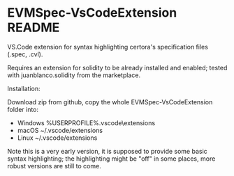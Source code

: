 # EVMSpec-VsCodeExtension README

VS.Code extension for syntax highlighting certora's specification files (.spec, .cvl).

Requires an extension for solidity to be already installed and enabled; tested with juanblanco.solidity from the marketplace.

Installation: 

Download zip from github, copy the whole EVMSpec-VsCodeExtension folder into:

 * Windows %USERPROFILE%\.vscode\extensions
 * macOS ~/.vscode/extensions
 * Linux ~/.vscode/extensions

Note this is a very early version, it is supposed to provide some basic syntax highlighting; the highlighting might be "off" in some places, more robust versions are still to come.
